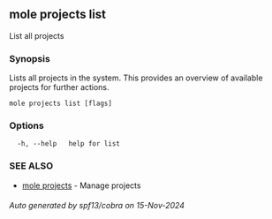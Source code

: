 ## mole projects list

List all projects

### Synopsis

Lists all projects in the system. 
This provides an overview of available projects for further actions.

```
mole projects list [flags]
```

### Options

```
  -h, --help   help for list
```

### SEE ALSO

* [mole projects](mole_projects.md)	 - Manage projects

###### Auto generated by spf13/cobra on 15-Nov-2024
